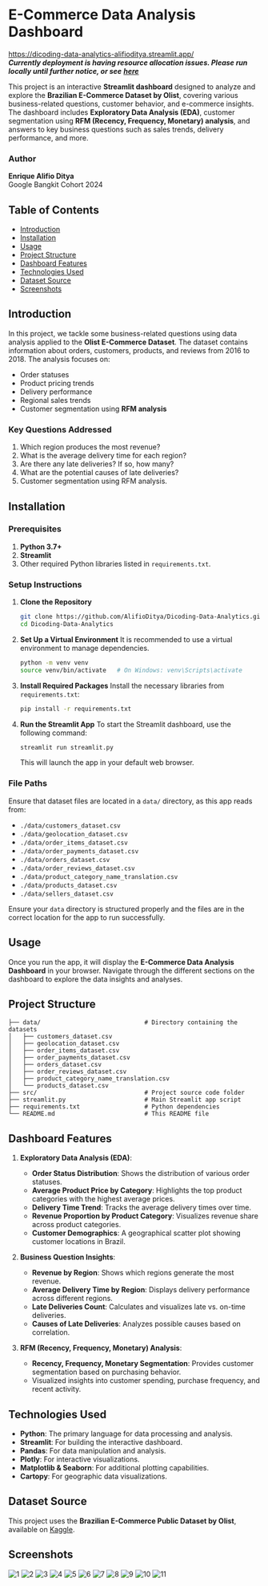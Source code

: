 # E-Commerce Data Analysis Dashboard
https://dicoding-data-analytics-alifioditya.streamlit.app/  
***Currently deployment is having resource allocation issues. Please run locally until further notice, or see*** ***[here](#screenshots)***

This project is an interactive **Streamlit dashboard** designed to analyze and explore the **Brazilian E-Commerce Dataset by Olist**, covering various business-related questions, customer behavior, and e-commerce insights. The dashboard includes **Exploratory Data Analysis (EDA)**, customer segmentation using **RFM (Recency, Frequency, Monetary) analysis**, and answers to key business questions such as sales trends, delivery performance, and more.

### Author
**Enrique Alifio Ditya**  
Google Bangkit Cohort 2024

## Table of Contents
- [Introduction](#introduction)
- [Installation](#installation)
- [Usage](#usage)
- [Project Structure](#project-structure)
- [Dashboard Features](#dashboard-features)
- [Technologies Used](#technologies-used)
- [Dataset Source](#dataset-source)
- [Screenshots](#screenshots)

## Introduction
In this project, we tackle some business-related questions using data analysis applied to the **Olist E-Commerce Dataset**. The dataset contains information about orders, customers, products, and reviews from 2016 to 2018. The analysis focuses on:
- Order statuses
- Product pricing trends
- Delivery performance
- Regional sales trends
- Customer segmentation using **RFM analysis**

### Key Questions Addressed
1. Which region produces the most revenue?
2. What is the average delivery time for each region?
3. Are there any late deliveries? If so, how many?
4. What are the potential causes of late deliveries?
5. Customer segmentation using RFM analysis.

## Installation

### Prerequisites
1. **Python 3.7+**
2. **Streamlit**
3. Other required Python libraries listed in `requirements.txt`.

### Setup Instructions

1. **Clone the Repository**
   ```bash
   git clone https://github.com/AlifioDitya/Dicoding-Data-Analytics.git
   cd Dicoding-Data-Analytics
   ```

2. **Set Up a Virtual Environment**
   It is recommended to use a virtual environment to manage dependencies.

   ```bash
   python -m venv venv
   source venv/bin/activate   # On Windows: venv\Scripts\activate
   ```

3. **Install Required Packages**
   Install the necessary libraries from `requirements.txt`:
   ```bash
   pip install -r requirements.txt
   ```

4. **Run the Streamlit App**
   To start the Streamlit dashboard, use the following command:
   ```bash
   streamlit run streamlit.py
   ```

   This will launch the app in your default web browser.

### File Paths
Ensure that dataset files are located in a `data/` directory, as this app reads from:
- `./data/customers_dataset.csv`
- `./data/geolocation_dataset.csv`
- `./data/order_items_dataset.csv`
- `./data/order_payments_dataset.csv`
- `./data/orders_dataset.csv`
- `./data/order_reviews_dataset.csv`
- `./data/product_category_name_translation.csv`
- `./data/products_dataset.csv`
- `./data/sellers_dataset.csv`

Ensure your `data` directory is structured properly and the files are in the correct location for the app to run successfully.

## Usage

Once you run the app, it will display the **E-Commerce Data Analysis Dashboard** in your browser. Navigate through the different sections on the dashboard to explore the data insights and analyses.

## Project Structure

```
├── data/                             # Directory containing the datasets
│   ├── customers_dataset.csv
│   ├── geolocation_dataset.csv
│   ├── order_items_dataset.csv
│   ├── order_payments_dataset.csv
│   ├── orders_dataset.csv
│   ├── order_reviews_dataset.csv
│   ├── product_category_name_translation.csv
│   └── products_dataset.csv
├── src/                              # Project source code folder
├── streamlit.py                      # Main Streamlit app script
├── requirements.txt                  # Python dependencies
└── README.md                         # This README file
```

## Dashboard Features

1. **Exploratory Data Analysis (EDA)**:
   - **Order Status Distribution**: Shows the distribution of various order statuses.
   - **Average Product Price by Category**: Highlights the top product categories with the highest average prices.
   - **Delivery Time Trend**: Tracks the average delivery times over time.
   - **Revenue Proportion by Product Category**: Visualizes revenue share across product categories.
   - **Customer Demographics**: A geographical scatter plot showing customer locations in Brazil.

2. **Business Question Insights**:
   - **Revenue by Region**: Shows which regions generate the most revenue.
   - **Average Delivery Time by Region**: Displays delivery performance across different regions.
   - **Late Deliveries Count**: Calculates and visualizes late vs. on-time deliveries.
   - **Causes of Late Deliveries**: Analyzes possible causes based on correlation.

3. **RFM (Recency, Frequency, Monetary) Analysis**:
   - **Recency, Frequency, Monetary Segmentation**: Provides customer segmentation based on purchasing behavior.
   - Visualized insights into customer spending, purchase frequency, and recent activity.

## Technologies Used

- **Python**: The primary language for data processing and analysis.
- **Streamlit**: For building the interactive dashboard.
- **Pandas**: For data manipulation and analysis.
- **Plotly**: For interactive visualizations.
- **Matplotlib & Seaborn**: For additional plotting capabilities.
- **Cartopy**: For geographic data visualizations.
  
## Dataset Source

This project uses the **Brazilian E-Commerce Public Dataset by Olist**, available on [Kaggle](https://www.kaggle.com/olistbr/brazilian-ecommerce).

## Screenshots
![1](./screenshots/1.png)
![2](./screenshots/2.png)
![3](./screenshots/3.png)
![4](./screenshots/4.png)
![5](./screenshots/5.png)
![6](./screenshots/6.png)
![7](./screenshots/7.png)
![8](./screenshots/8.png)
![9](./screenshots/9.png)
![10](./screenshots/10.png)
![11](./screenshots/11.png)
